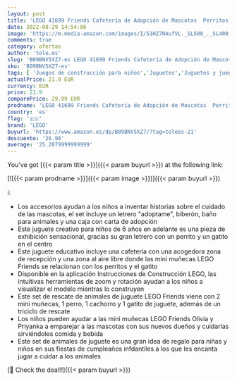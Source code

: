 ```yaml
---
layout: post
title: 'LEGO 41699 Friends Cafetería de Adopción de Mascotas  Perritos y Gatito de Juguete  Mini Muñecas Andrea y Priyanka  Regalos para Niñas y Niños 6 Años'
date: 2022-08-29 14:54:06
image: 'https://m.media-amazon.com/images/I/51HZ7NAufVL._SL500_._SL400_.jpg'
comments: true
category: ofertas
author: 'tole.es'
slug: 'B09BNV5XZ7-es LEGO 41699 Friends Cafetería de Adopción de Mascotas...'
sku: 'B09BNV5XZ7-es'
tags: [ 'Juegos de construcción para niños','Juguetes','Juguetes y juegos','Muñecas y accesorios','Sets de accesorios','Sets de construcción','lego','🇪🇸', ]
actualPrice: 21.9 EUR
currency: EUR
price: 21.9
comparePrice: 29.99 EUR
prodname: 'LEGO 41699 Friends Cafetería de Adopción de Mascotas  Perritos y Gatito de Juguete  Mini Muñecas Andrea y Priyanka  Regalos para Niñas y Niños 6 Años'
country: 'es'
flag: '🇪🇸'
brand: 'LEGO'
buyurl: 'https://www.amazon.es/dp/B09BNV5XZ7/?tag=tolees-21'
descuento: '26.98'
average: '25.2079999999999'
---
```


You've got [{{< param title >}}]({{< param buyurl >}}) at the following link:

[![{{< param prodname >}}]({{< param image >}})]({{< param buyurl >}})

ℹ️:

- Los accesorios ayudan a los niños a inventar historias sobre el cuidado de las mascotas, el set incluye un letrero "adoptame", biberón, baño para animales y una caja con carta de adopción
- Este juguete creativo para niños de 6 años en adelante es una pieza de exhibición sensacional, gracias su gran letrero con un perrito y un gatito en el centro
- Este juguete educativo incluye una cafetería con una acogedora zona de recepción y una zona al aire libre donde las mini muñecas LEGO Friends se relacionan con los perritos y el gatito
- Disponible en la aplicación Instrucciones de Construcción LEGO, las intuitivas herramientas de zoom y rotación ayudan a los niños a visualizar el modelo mientras lo construyen
- Este set de rescate de animales de juguete LEGO Friends viene con 2 mini muñecas, 1 perro, 1 cachorro y 1 gatito de juguete, además de un triciclo de rescate
- Los niños pueden ayudar a las mini muñecas LEGO Friends Olivia y Priyanka a emparejar a las mascotas con sus nuevos dueños y cuidarlas sirviéndoles comida y bebida
- Este set de animales de juguete es una gran idea de regalo para niñas y niños en sus fiestas de cumpleaños infdantiles a los que les encanta jugar a cuidar a los animales

[🛒 Check the deal!!]({{< param buyurl >}})
